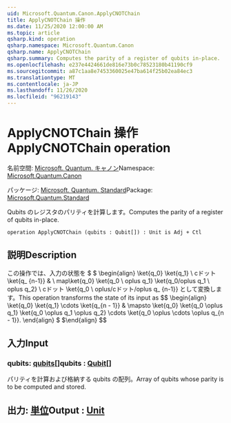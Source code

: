 ```yaml
---
uid: Microsoft.Quantum.Canon.ApplyCNOTChain
title: ApplyCNOTChain 操作
ms.date: 11/25/2020 12:00:00 AM
ms.topic: article
qsharp.kind: operation
qsharp.namespace: Microsoft.Quantum.Canon
qsharp.name: ApplyCNOTChain
qsharp.summary: Computes the parity of a register of qubits in-place.
ms.openlocfilehash: e237e4424661de816e73b0c78523180b41190cf9
ms.sourcegitcommit: a87c1aa8e7453360025e47ba614f25b02ea84ec3
ms.translationtype: MT
ms.contentlocale: ja-JP
ms.lasthandoff: 11/26/2020
ms.locfileid: "96219143"
---
```

# <a name="applycnotchain-operation"></a><span data-ttu-id="89a56-102">ApplyCNOTChain 操作</span><span class="sxs-lookup"><span data-stu-id="89a56-102">ApplyCNOTChain operation</span></span>

<span data-ttu-id="89a56-103">名前空間: [Microsoft. Quantum. キャノン](xref:Microsoft.Quantum.Canon)</span><span class="sxs-lookup"><span data-stu-id="89a56-103">Namespace: [Microsoft.Quantum.Canon](xref:Microsoft.Quantum.Canon)</span></span>

<span data-ttu-id="89a56-104">パッケージ: [Microsoft. Quantum. Standard](https://nuget.org/packages/Microsoft.Quantum.Standard)</span><span class="sxs-lookup"><span data-stu-id="89a56-104">Package: [Microsoft.Quantum.Standard](https://nuget.org/packages/Microsoft.Quantum.Standard)</span></span>


<span data-ttu-id="89a56-105">Qubits のレジスタのパリティを計算します。</span><span class="sxs-lookup"><span data-stu-id="89a56-105">Computes the parity of a register of qubits in-place.</span></span>

```qsharp
operation ApplyCNOTChain (qubits : Qubit[]) : Unit is Adj + Ctl
```


## <a name="description"></a><span data-ttu-id="89a56-106">説明</span><span class="sxs-lookup"><span data-stu-id="89a56-106">Description</span></span>

<span data-ttu-id="89a56-107">この操作では、入力の状態を $ $ \begin{align} \ket{q_0} \ket{q_1} \ cドット \ket{q_ {n-1}} & \ map\ket{q_0} \ket{q_0 \ oplus q_1} \ket{q_0/oplus q_1 \ oplus q_2} \ cドット \ket{q_0 \ oplus/cドット/oplus q_ {n-1}} として変換します。</span><span class="sxs-lookup"><span data-stu-id="89a56-107">This operation transforms the state of its input as $$ \begin{align} \ket{q_0} \ket{q_1} \cdots \ket{q_{n - 1}} & \mapsto \ket{q_0} \ket{q_0 \oplus q_1} \ket{q_0 \oplus q_1 \oplus q_2} \cdots \ket{q_0 \oplus \cdots \oplus q_{n - 1}}.</span></span>
<span data-ttu-id="89a56-108">\end{align} $ $</span><span class="sxs-lookup"><span data-stu-id="89a56-108">\end{align} $$</span></span>

## <a name="input"></a><span data-ttu-id="89a56-109">入力</span><span class="sxs-lookup"><span data-stu-id="89a56-109">Input</span></span>

### <a name="qubits--qubit"></a><span data-ttu-id="89a56-110">qubits: [qubits](xref:microsoft.quantum.lang-ref.qubit)[]</span><span class="sxs-lookup"><span data-stu-id="89a56-110">qubits : [Qubit](xref:microsoft.quantum.lang-ref.qubit)[]</span></span>

<span data-ttu-id="89a56-111">パリティを計算および格納する qubits の配列。</span><span class="sxs-lookup"><span data-stu-id="89a56-111">Array of qubits whose parity is to be computed and stored.</span></span>



## <a name="output--unit"></a><span data-ttu-id="89a56-112">出力: [単位](xref:microsoft.quantum.lang-ref.unit)</span><span class="sxs-lookup"><span data-stu-id="89a56-112">Output : [Unit](xref:microsoft.quantum.lang-ref.unit)</span></span>

